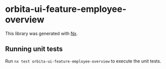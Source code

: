 # orbita-ui-feature-employee-overview

This library was generated with [Nx](https://nx.dev).

## Running unit tests

Run `nx test orbita-ui-feature-employee-overview` to execute the unit tests.
